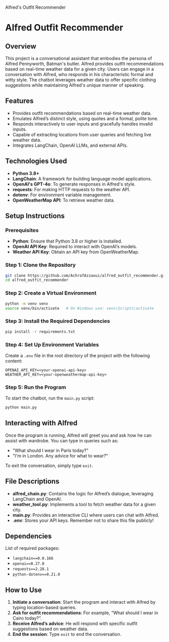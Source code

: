 Alfred's Outfit Recommender

# Alfred Outfit Recommender

## Overview

This project is a conversational assistant that embodies the persona of Alfred Pennyworth, Batman's butler. Alfred provides outfit recommendations based on real-time weather data for a given city. Users can engage in a conversation with Alfred, who responds in his characteristic formal and witty style. The chatbot leverages weather data to offer specific clothing suggestions while maintaining Alfred's unique manner of speaking.

## Features

- Provides outfit recommendations based on real-time weather data.
- Emulates Alfred’s distinct style, using quotes and a formal, polite tone.
- Responds interactively to user inputs and gracefully handles invalid inputs.
- Capable of extracting locations from user queries and fetching live weather data.
- Integrates LangChain, OpenAI LLMs, and external APIs.

## Technologies Used

- **Python 3.8+**
- **LangChain**: A framework for building language model applications.
- **OpenAI's GPT-4o**: To generate responses in Alfred's style.
- **requests**: For making HTTP requests to the weather API.
- **dotenv**: For environment variable management.
- **OpenWeatherMap API**: To retrieve weather data.

## Setup Instructions

### Prerequisites

- **Python**: Ensure that Python 3.8 or higher is installed.
- **OpenAI API Key**: Required to interact with OpenAI’s models.
- **Weather API Key**: Obtain an API key from OpenWeatherMap.

### Step 1: Clone the Repository

```sh
git clone https://github.com/AchrafAzzaoui/alfred_outfit_recommender.git
cd alfred_outfit_recommender
```

### Step 2: Create a Virtual Environment

```sh
python -m venv venv
source venv/bin/activate   # On Windows use: venv\Scripts\activate
```

### Step 3: Install the Required Dependencies

```sh
pip install -r requirements.txt
```

### Step 4: Set Up Environment Variables

Create a `.env` file in the root directory of the project with the following content:

```
OPENAI_API_KEY=<your-openai-api-key>
WEATHER_API_KEY=<your-openweathermap-api-key>
```

### Step 5: Run the Program

To start the chatbot, run the `main.py` script:

```sh
python main.py
```

## Interacting with Alfred

Once the program is running, Alfred will greet you and ask how he can assist with  wardrobe. You can type in queries such as:

- "What should I wear in Paris today?"
- "I'm in London. Any advice for what to wear?"

To exit the conversation, simply type `exit`.

## File Descriptions

- **alfred_chain.py**: Contains the logic for Alfred’s dialogue, leveraging LangChain and OpenAI.
- **weather_tool.py**: Implements a tool to fetch weather data for a given city.
- **main.py**: Provides an interactive CLI where users can chat with Alfred.
- **.env**: Stores your API keys. Remember not to share this file publicly!

## Dependencies

List of required packages:

- `langchain==0.0.166`
- `openai==0.27.0`
- `requests==2.28.1`
- `python-dotenv==0.21.0`

## How to Use

1. **Initiate a conversation**: Start the program and interact with Alfred by typing location-based queries.
2. **Ask for outfit recommendations**: For example, “What should I wear in Cairo today?”.
3. **Receive Alfred’s advice**: He will respond with specific outfit suggestions based on weather data.
4. **End the session**: Type `exit` to end the conversation.
